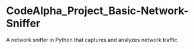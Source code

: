# CodeAlpha_Project_Basic-Network-Sniffer
A network sniffer in Python that captures and analyzes network traffic
